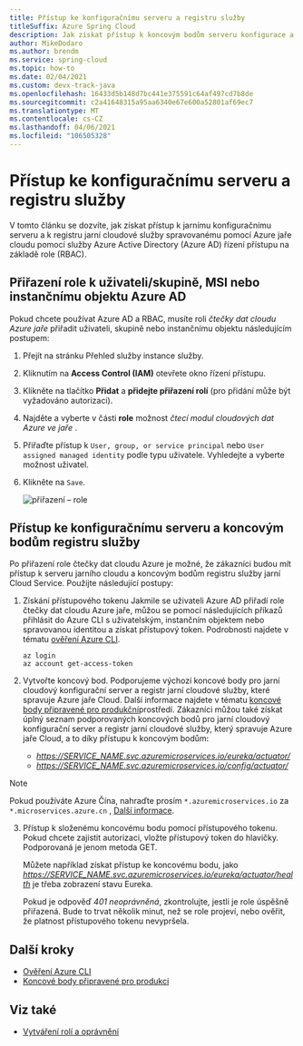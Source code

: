 ```yaml
---
title: Přístup ke konfiguračnímu serveru a registru služby
titleSuffix: Azure Spring Cloud
description: Jak získat přístup k koncovým bodům serveru konfigurace a služby registru pomocí Azure Active Directory řízení přístupu na základě role.
author: MikeDodaro
ms.author: brendm
ms.service: spring-cloud
ms.topic: how-to
ms.date: 02/04/2021
ms.custom: devx-track-java
ms.openlocfilehash: 16433d5b148d7bc441e375591c64af497cd7b8de
ms.sourcegitcommit: c2a41648315a95aa6340e67e600a52801af69ec7
ms.translationtype: MT
ms.contentlocale: cs-CZ
ms.lasthandoff: 04/06/2021
ms.locfileid: "106505328"
---
```

# <a name="access-config-server-and-service-registry"></a>Přístup ke konfiguračnímu serveru a registru služby

V tomto článku se dozvíte, jak získat přístup k jarnímu konfiguračnímu serveru a k registru jarní cloudové služby spravovanému pomocí Azure jaře cloudu pomocí služby Azure Active Directory (Azure AD) řízení přístupu na základě role (RBAC).

## <a name="assign-role-to-azure-ad-usergroup-msi-or-service-principal"></a>Přiřazení role k uživateli/skupině, MSI nebo instančnímu objektu Azure AD

Pokud chcete používat Azure AD a RBAC, musíte roli *čtečky dat cloudu Azure jaře* přiřadit uživateli, skupině nebo instančnímu objektu následujícím postupem:

1. Přejít na stránku Přehled služby instance služby.

2. Kliknutím na **Access Control (IAM)** otevřete okno řízení přístupu.

3. Klikněte na tlačítko **Přidat** a **přidejte přiřazení rolí** (pro přidání může být vyžadováno autorizaci).

4. Najděte a vyberte v části **role** možnost *čtecí modul cloudových dat Azure ve jaře* .
5. Přiřaďte přístup k `User, group, or service principal` nebo `User assigned managed identity` podle typu uživatele. Vyhledejte a vyberte možnost uživatel.  
6. Klikněte na `Save`.

   ![přiřazení – role](media/access-data-plane-aad-rbac/assign-data-reader-role.png)

## <a name="access-config-server-and-service-registry-endpoints"></a>Přístup ke konfiguračnímu serveru a koncovým bodům registru služby

Po přiřazení role čtečky dat cloudu Azure je možné, že zákazníci budou mít přístup k serveru jarního cloudu a koncovým bodům registru služby jarní Cloud Service. Použijte následující postupy:

1. Získání přístupového tokenu Jakmile se uživateli Azure AD přiřadí role čtečky dat cloudu Azure jaře, můžou se pomocí následujících příkazů přihlásit do Azure CLI s uživatelským, instančním objektem nebo spravovanou identitou a získat přístupový token. Podrobnosti najdete v tématu [ověření Azure CLI](https://docs.microsoft.com/cli/azure/authenticate-azure-cli). 

    ```azurecli
    az login
    az account get-access-token
    ```
2. Vytvořte koncový bod. Podporujeme výchozí koncové body pro jarní cloudový konfigurační server a registr jarní cloudové služby, které spravuje Azure jaře Cloud. Další informace najdete v tématu [koncové body připravené pro produkční](https://docs.spring.io/spring-boot/docs/current/reference/htmlsingle/#production-ready-endpoints)prostředí. Zákazníci můžou také získat úplný seznam podporovaných koncových bodů pro jarní cloudový konfigurační server a registr jarní cloudové služby, který spravuje Azure jaře Cloud, a to díky přístupu k koncovým bodům:

    * *https://SERVICE_NAME.svc.azuremicroservices.io/eureka/actuator/*
    * *https://SERVICE_NAME.svc.azuremicroservices.io/config/actuator/* 

>[!NOTE]
> Pokud používáte Azure Čína, nahraďte prosím `*.azuremicroservices.io` za `*.microservices.azure.cn` , [Další informace](https://docs.microsoft.com/azure/china/resources-developer-guide#check-endpoints-in-azure).

3. Přístup k složenému koncovému bodu pomocí přístupového tokenu. Pokud chcete zajistit autorizaci, vložte přístupový token do hlavičky.  Podporovaná je jenom metoda GET.

    Můžete například získat přístup ke koncovému bodu, jako *https://SERVICE_NAME.svc.azuremicroservices.io/eureka/actuator/health* je třeba zobrazení stavu Eureka.

    Pokud je odpověď *401 neoprávněná*, zkontrolujte, jestli je role úspěšně přiřazená.  Bude to trvat několik minut, než se role projeví, nebo ověřit, že platnost přístupového tokenu nevypršela.

## <a name="next-steps"></a>Další kroky
* [Ověření Azure CLI](https://docs.microsoft.com/cli/azure/authenticate-azure-cli)
* [Koncové body připravené pro produkci](https://docs.spring.io/spring-boot/docs/current/reference/htmlsingle/#production-ready-endpoints)

## <a name="see-also"></a>Viz také
* [Vytváření rolí a oprávnění](how-to-permissions.md)
